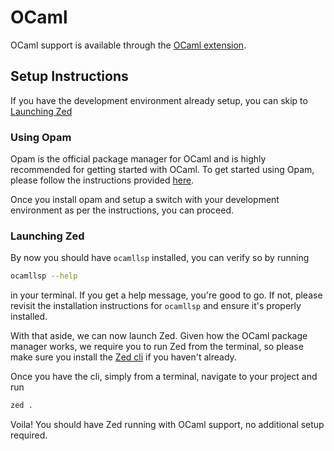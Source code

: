 # OCaml

OCaml support is available through the [OCaml extension](https://github.com/zed-industries/zed/tree/main/extensions/ocaml).

## Setup Instructions

If you have the development environment already setup, you can skip to [Launching Zed](#launching-zed)

### Using Opam

Opam is the official package manager for OCaml and is highly recommended for getting started with OCaml. To get started using Opam, please follow the instructions provided [here](https://ocaml.org/install).

Once you install opam and setup a switch with your development environment as per the instructions, you can proceed.

### Launching Zed

By now you should have `ocamllsp` installed, you can verify so by running

```sh
ocamllsp --help
```

in your terminal. If you get a help message, you're good to go. If not, please revisit the installation instructions for `ocamllsp` and ensure it's properly installed.

With that aside, we can now launch Zed. Given how the OCaml package manager works, we require you to run Zed from the terminal, so please make sure you install the [Zed cli](https://zed.dev/features#cli) if you haven't already.

Once you have the cli, simply from a terminal, navigate to your project and run

```sh
zed .
```

Voila! You should have Zed running with OCaml support, no additional setup required.
